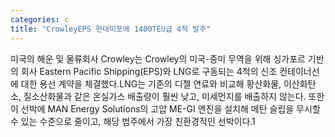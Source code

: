 ```yaml
---
categories: c
title: "CrowleyEPS 현대미포에 1400TEU급 4척 발주"
---
```

미국의 해운 및 물류회사 Crowley는 Crowley의 미국-중미 무역을 위해 싱가포르 기반의 회사 Eastern Pacific Shipping(EPS)와 LNG로 구동되는 4척의 신조 컨테이너선에 대한 용선 계약을 체결했다.LNG는 기존의 디젤 연료와 비교해 황산화물, 이산화탄소, 질소산화물과 같은 온실가스 배출량이 훨씬 낮고, 미세먼지를 배출하지 않는다. 또한 이 선박에 MAN Energy Solutions의 고압 ME-GI 엔진을 설치해 메탄 슬립을 무시할 수 있는 수준으로 줄이고, 해당 범주에서 가장 친환경적인 선박이다.1